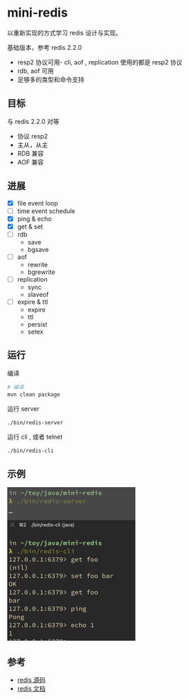 # mini-redis

以重新实现的方式学习 redis 设计与实现。

基础版本，参考 redis 2.2.0

- resp2 协议可用- cli, aof , replication 使用的都是 resp2 协议
- rdb, aof 可用
- 足够多的类型和命令支持

## 目标

与 redis 2.2.0 对等

- 协议 resp2
- 主从，从主
- RDB 兼容
- AOF 兼容

## 进展

- [x] file event loop
- [ ] time event schedule
- [x] ping & echo
- [x] get & set
- [ ] rdb
  - save
  - bgsave
- [ ] aof
  - rewrite
  - bgrewrite
- [ ] replication
  - sync
  - slaveof
- [ ] expire & ttl
  - expire
  - ttl
  - persist
  - setex

## 运行

编译

```bash
# 编译
mvn clean package
```

运行 server

```bash
./bin/redis-server
```

运行 cli , 或者 telnet

```bash
./bin/redis-cli
```

## 示例

![demo01](docs/demo01.png)


## 参考

- [redis 源码](https://github.com/redis/redis)
- [redis 文档](https://redis.io)
